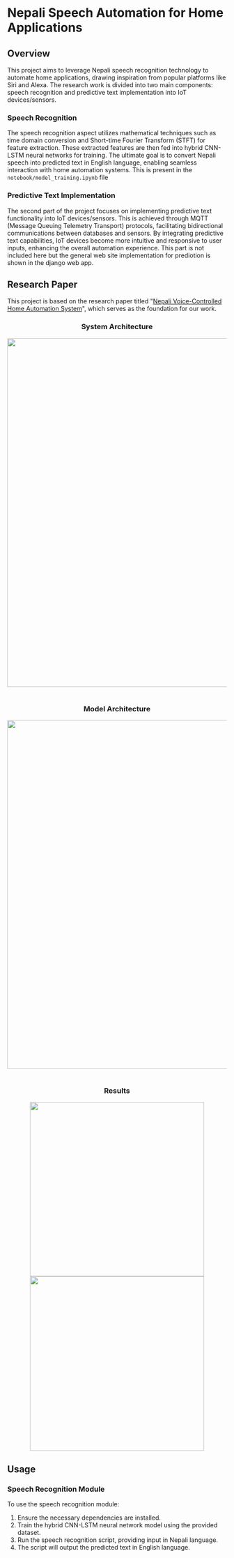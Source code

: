 # Nepali Speech Automation for Home Applications

## Overview

This project aims to leverage Nepali speech recognition technology to automate home applications, drawing inspiration from popular platforms like Siri and Alexa. The research work is divided into two main components: speech recognition and predictive text implementation into IoT devices/sensors.

### Speech Recognition

The speech recognition aspect utilizes mathematical techniques such as time domain conversion and Short-time Fourier Transform (STFT) for feature extraction. These extracted features are then fed into hybrid CNN-LSTM neural networks for training. The ultimate goal is to convert Nepali speech into predicted text in English language, enabling seamless interaction with home automation systems. This is present in the `notebook/model_training.ipynb` file

### Predictive Text Implementation

The second part of the project focuses on implementing predictive text functionality into IoT devices/sensors. This is achieved through MQTT (Message Queuing Telemetry Transport) protocols, facilitating bidirectional communications between databases and sensors. By integrating predictive text capabilities, IoT devices become more intuitive and responsive to user inputs, enhancing the overall automation experience. This part is not included here but the general web site implementation for prediotion is shown in the django web app.

## Research Paper
This project is based on the research paper titled "[Nepali Voice-Controlled Home Automation System](https://www.researchgate.net/publication/369107292_Nepali_Voice-Controlled_Home_Automation_System)", which serves as the foundation for our work.


<div align="center">
  <h3>System Architecture</h3>
  <img src="https://github.com/Ayushma00/test_speech/assets/34135400/e18966c5-0946-4eb3-986f-3df8150da535" width="800" />
</div>
<br>
<div  align="center">
    <h3>Model Architecture</h3>
    <img src="https://github.com/Ayushma00/test_speech/assets/34135400/fc4cf4e8-1d4e-42a3-801d-5a48a4ad8c64" width="800" />
</div><br>
<div align="center">
  <h3>Results</h3>
  <img src="https://github.com/Ayushma00/test_speech/assets/34135400/b50f5203-121f-4639-a8ce-c5d2ab69cf70" width="400" />
  <img src="https://github.com/Ayushma00/test_speech/assets/34135400/a7b0f7d9-1536-4277-ab61-bfc9eb9c9a4c" width="400" />
</div>

## Usage

### Speech Recognition Module

To use the speech recognition module:

1. Ensure the necessary dependencies are installed.
2. Train the hybrid CNN-LSTM neural network model using the provided dataset.
3. Run the speech recognition script, providing input in Nepali language.
4. The script will output the predicted text in English language.



